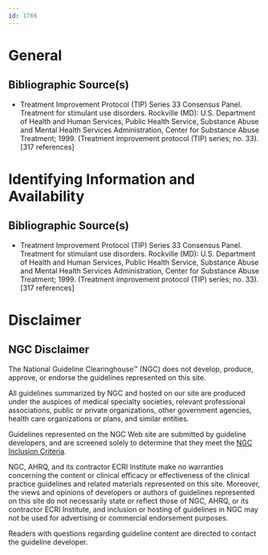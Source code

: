 ```yaml
---
id: 1766
---
```


# General

## Bibliographic Source(s)

- Treatment Improvement Protocol (TIP) Series 33 Consensus Panel. Treatment for stimulant use disorders. Rockville (MD): U.S. Department of Health and Human Services, Public Health Service, Substance Abuse and Mental Health Services Administration, Center for Substance Abuse Treatment; 1999. (Treatment improvement protocol (TIP) series; no. 33). [317 references]

# Identifying Information and Availability

## Bibliographic Source(s)

- Treatment Improvement Protocol (TIP) Series 33 Consensus Panel. Treatment for stimulant use disorders. Rockville (MD): U.S. Department of Health and Human Services, Public Health Service, Substance Abuse and Mental Health Services Administration, Center for Substance Abuse Treatment; 1999. (Treatment improvement protocol (TIP) series; no. 33). [317 references]

# Disclaimer

## NGC Disclaimer

The National Guideline Clearinghouse™ (NGC) does not develop, produce, approve, or endorse the guidelines represented on this site.

All guidelines summarized by NGC and hosted on our site are produced under the auspices of medical specialty societies, relevant professional associations, public or private organizations, other government agencies, health care organizations or plans, and similar entities.

Guidelines represented on the NGC Web site are submitted by guideline developers, and are screened solely to determine that they meet the [NGC Inclusion Criteria](/help-and-about/summaries/inclusion-criteria).

NGC, AHRQ, and its contractor ECRI Institute make no warranties concerning the content or clinical efficacy or effectiveness of the clinical practice guidelines and related materials represented on this site. Moreover, the views and opinions of developers or authors of guidelines represented on this site do not necessarily state or reflect those of NGC, AHRQ, or its contractor ECRI Institute, and inclusion or hosting of guidelines in NGC may not be used for advertising or commercial endorsement purposes.

Readers with questions regarding guideline content are directed to contact the guideline developer.

